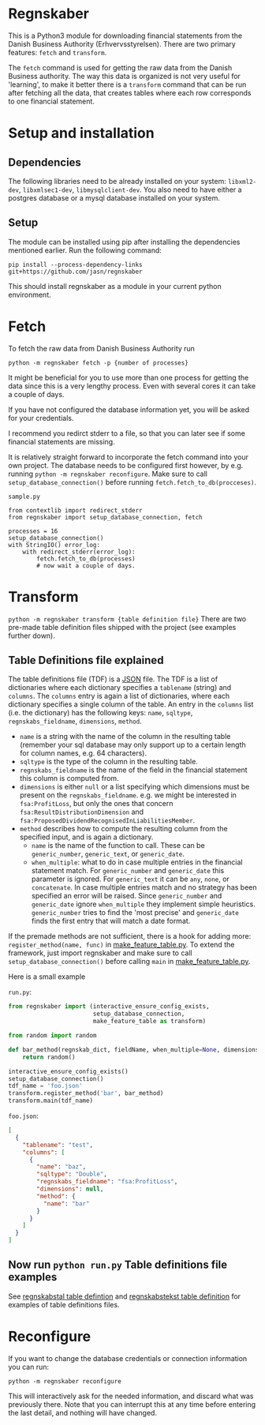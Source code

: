 Regnskaber
==========

This is a Python3 module for downloading financial statements from the Danish
Business Authority (Erhvervsstyrelsen).  There are two primary features:
``fetch`` and ``transform``.

The ``fetch`` command is used for getting the raw data from the Danish
Business authority.  The way this data is organized is not very useful for
'learning', to make it better there is a ``transform`` command that can be run
after fetching all the data, that creates tables where each row corresponds to
one financial statement.

Setup and installation
=======================

Dependencies
------------
The following libraries need to be already installed on your system:
``libxml2-dev``, ``libxmlsec1-dev``, ``libmysqlclient-dev``.
You also need to have either a postgres database or a mysql database installed on your system.

Setup
-----
The module can be installed using pip after installing the dependencies mentioned earlier.
Run the following command:

``pip install --process-dependency-links git+https://github.com/jasn/regnskaber``

This should install regnskaber as a module in your current python environment.


Fetch
=====

To fetch the raw data from Danish Business Authority run

``python -m regnskaber fetch -p {number of processes}``

It might be beneficial for you to use more than one process for getting the
data since this is a very lengthy process.  Even with several cores it can take a
couple of days.

If you have not configured the database information yet, you will be asked for your credentials.

I recommend you redirct stderr to a file, so that you can later see if some financial statements are missing.

It is relatively straight forward to incorporate the fetch command into your own project.
The database needs to be configured first however, by e.g. running ``python -m regnskaber reconfigure``.
Make sure to call ``setup_database_connection()`` before running ``fetch.fetch_to_db(procceses)``.

``sample.py``
```python3
from contextlib import redirect_stderr
from regnskaber import setup_database_connection, fetch

processes = 16
setup_database_connection()
with StringIO() error_log:
    with redirect_stderr(error_log):
        fetch.fetch_to_db(processes)
        # now wait a couple of days.
```
Transform
=========

``python -m regnskaber transform {table definition file}``
There are two pre-made table definition files shipped with the project (see examples further down).


Table Definitions file explained
---------------------------------------

The table definitions file (TDF) is a [JSON](https://en.wikipedia.org/wiki/JSON) file.
The TDF is a list of dictionaries where each dictionary specifies a ``tablename`` (string) and ``columns``.
The ``columns`` entry is again a list of dictionaries, where each dictionary specifies a single column of the table.
An entry in the ``columns`` list (i.e. the dictionary) has the following keys: ``name``, ``sqltype``, ``regnskabs_fieldname``, ``dimensions``, ``method``.

* ``name`` is a string with the name of the column in the resulting table (remember your sql database may only support up to a certain length for column names, e.g. 64 characters).
* ``sqltype`` is the type of the column in the resulting table.
* ``regnskabs_fieldname`` is the name of the field in the financial statement this column is computed from.
* ``dimensions`` is either ``null`` or a list specifying which dimensions must be present on the ``regnskabs_fieldname``.
    e.g. we might be interested in ``fsa:ProfitLoss``, but only the ones that concern ``fsa:ResultDistributionDimension`` and ``fsa:ProposedDividendRecognisedInLiabilitiesMember``.
* ``method`` describes how to compute the resulting column from the specified input, and is again a dictionary.
  * ``name`` is the name of the function to call. These can be ``generic_number``, ``generic_text``, or ``generic_date``.
  * ``when_multiple``: what to do in case multiple entries in the financial statement match.
       For ``generic_number`` and ``generic_date`` this parameter is ignored.
       For ``generic_text`` it can be ``any``, ``none``, or ``concatenate``.
       In case multiple entries match and no strategy has been specified an error will be raised.
       Since ``generic_number`` and ``generic_date`` ignore ``when_multiple`` they implement simple heuristics.
       ``generic_number`` tries to find the 'most precise' and
       ``generic_date`` finds the first entry that will match a date format.

If the premade methods are not sufficient, there is a hook for adding more: ``register_method(name, func)`` in [make_feature_table.py](regnskaber/make_feature_table.py).
To extend the framework, just import regnskaber and make sure to call ``setup_database_connection()`` before calling ``main`` in [make_feature_table.py](regnskaber/make_feature_table.py).

Here is a small example

``run.py``:
```python
from regnskaber import (interactive_ensure_config_exists,
                        setup_database_connection,
                        make_feature_table as transform)

from random import random

def bar_method(regnskab_dict, fieldName, when_multiple=None, dimensions=None):
    return random()

interactive_ensure_config_exists()
setup_database_connection()
tdf_name = 'foo.json'
transform.register_method('bar', bar_method)
transform.main(tdf_name)
```
``foo.json``:
```json
[
  {
    "tablename": "test",
    "columns": [
      {
        "name": "baz",
        "sqltype": "Double",
        "regnskabs_fieldname": "fsa:ProfitLoss",
        "dimensions": null,
        "method": {
          "name": "bar"
        }
      }
    ]
  }
]
```

Now run
``python run.py``
Table definitions file examples
-------------------------------
See [regnskabstal table defintion](regnskaber/resources/feature_table_regnskabstal.json) and
[regnskabstekst table definition](regnskaber/resources/feature_table_regnskabstekst.json)
for examples of table definitions files.


Reconfigure
===========

If you want to change the database credentials or connection information you can run:

``python -m regnskaber reconfigure``

This will interactively ask for the needed information, and discard what was
previously there.  Note that you can interrupt this at any time before entering
the last detail, and nothing will have changed.

